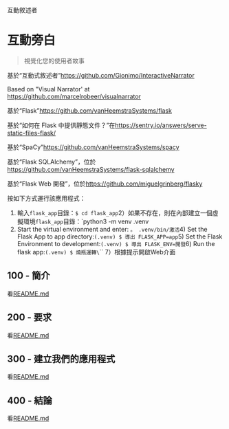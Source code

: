 互動敘述者

# 互動旁白

> 視覺化您的使用者故事

基於“互動式敘述者”<https://github.com/Gionimo/InteractiveNarrator>

Based on "Visual Narrator' at <https://github.com/marcelrobeer/visualnarrator>

基於“Flask”<https://github.com/vanHeemstraSystems/flask>

基於“如何在 Flask 中提供靜態文件？”在<https://sentry.io/answers/serve-static-files-flask/>

基於“SpaCy”<https://github.com/vanHeemstraSystems/spacy>

基於“Flask SQLAlchemy”，位於<https://github.com/vanHeemstraSystems/flask-sqlalchemy>

基於“Flask Web 開發”，位於<https://github.com/miguelgrinberg/flasky>

按如下方式運行該應用程式：

1) 輸入`flask_app`目錄：`$ cd flask_app`2）如果不存在，則在內部建立一個虛擬環境`flask_app`目錄：`python3 -m venv .venv
3) Start the virtual environment and enter: `。 .venv/bin/激活`4) Set the Flask App to app directory:`(.venv) $ 導出 FLASK_APP=app`5) Set the Flask Environment to development:`(.venv) $ 導出 FLASK_ENV=開發`6) Run the flask app:`(.venv) $ 燒瓶運轉\`\`\`
7）根據提示開啟Web介面

## 100 - 簡介

看[README.md](./100/README.md)

## 200 - 要求

看[README.md](./200/README.md)

## 300 - 建立我們的應用程式

看[README.md](./300/README.md)

## 400 - 結論

看[README.md](./400/README.md)
